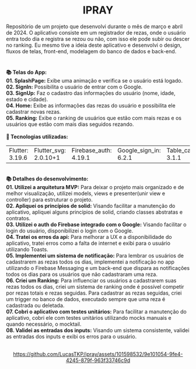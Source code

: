 <h1 align="center">IPRAY</h1>
<div>
Repositório de um projeto que desenvolvi durante o mês de março e abril de 2024.
O aplicativo consiste em um registrador de rezas, onde o usuário entra todo dia e registra se rezou ou não, com isso ele pode subir ou descer no ranking.
Eu mesmo tive a ideia deste aplicativo e desenvolvi o design, fluxos de telas, front-end, modelagem do banco de dados e back-end.
</div>  


#

<div align="left"> 
  <strong>📚 Telas do App:</strong>
</div>

<div align="left"> 
   <strong>01. SplashPage:</strong> Exibe uma animação e verifica se o usuário está logado.
</div>

<div align="left"> 
   <strong>02. SignIn:</strong> Possibilita o usuário de entrar com o Google.
</div>

<div align="left"> 
   <strong>03. SignUp:</strong> Faz o cadastro das informações do usuário (nome, idade, estado e cidade).
</div>

<div align="left"> 
   <strong>04. Home:</strong> Exibe as informações das rezas do usuário e possibilita ele cadastrar novas rezas.
</div>

<div align="left"> 
   <strong>05. Ranking:</strong> Exibe o ranking de usuários que estão com mais rezas e os usuários que estão com mais dias seguidos rezando.
</div>

<br/>
    
<div align="left">  
  <strong> 💼 Tecnologias utilizadas: </strong>
</div>

<table align="center">
 <tr>
  <td>Flutter: 3.19.6</td>  
  <td>Flutter_svg: 2.0.10+1</td>
  <td>Firebase_auth: 4.19.1</td>
  <td>Google_sign_in: 6.2.1</td>
  <td>Table_calendar: 3.1.1</td>
  <td>Supabase: 2.5.0</td>
  <td>Flutter_dotenv: 5.1.0</td>
  <td>Mocktail: 1.0.3</td>
  <td>Firebase_messaging: 14.9.1</td>
  <td>Flutter_local_notifications: 17.1.0</td>
 </tr>
</table>

</br>
<div align="left"> 
  <strong>📚 Detalhes do desenvolvimento:</strong>
</div>

<div align="left"> 
   <strong>01. Utilizei a arquitetura MVP:</strong> Para deixar o projeto mais organizado e de melhor visualização, utilizei models, views e presenter(unir view e controller) para estruturar o projeto.
</div>

<div align="left"> 
   <strong>02. Apliquei os princípios de solid:</strong> Visando facilitar a manutenção do aplicativo, apliquei alguns princípios de solid, criando classes abstratas e contratos.
</div>

<div align="left"> 
   <strong>03. Utilizei o auth do Firebase integrado com o Google:</strong> Visando facilitar o login do usuário, disponibilizei o login com o Google.
</div>

<div align="left"> 
   <strong>04. Tratei os erros da api:</strong> Para melhorar a UX e a disponibilidade do aplicativo, tratei erros como a falta de internet e exibi para o usuário utilizando Toasts.
</div>

<div align="left"> 
   <strong>05. Implementei um sistema de notificação:</strong> Para lembrar os usuários de cadastrarem as rezas todos os dias, implementei a notificação no app utilizando o Firebase Messaging e um back-end que dispara as notificações todos os dias para os usuários que não cadastraram uma reza.
</div>

<div align="left"> 
   <strong>06. Criei um Ranking:</strong> Para influenciar os usuários a cadastrarem suas rezas todos os dias, criei um sistema de ranking onde é possível competir por rezas totais e rezas seguidas. Para cadastrar as rezas seguidas, criei um trigger no banco de dados, executado sempre que uma reza é cadastrada ou deletada.
</div>

<div align="left"> 
   <strong>07. Cobri o aplicativo com testes unitários:</strong> Para facilitar a manutenção do aplicativo, cobri ele com testes unitários utilizando mocks manuais e quando necessário, o mocktail.
</div>

<div align="left"> 
   <strong>08. Validei as entradas dos inputs:</strong> Visando um sistema consistente, validei as entradas dos inputs e exibi os erros para o usuário.
</div>

<br />

<div align="center">



https://github.com/LucasTKP/ipray/assets/101598532/9e101054-9fe4-4245-879f-963f33746c9d



</div>
